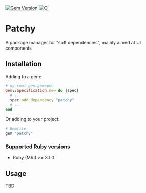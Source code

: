 [![Gem Version](https://badge.fury.io/rb/patchy.svg)](https://rubygems.org/gems/patchy)
[![CI](https://github.com/weird-phlex/patchy/workflows/CI/badge.svg)](https://github.com/weird-phlex/patchy/actions)

# Patchy

A package manager for "soft dependencies", mainly aimed at UI components

## Installation

Adding to a gem:

```ruby
# my-cool-gem.gemspec
Gem::Specification.new do |spec|
  # ...
  spec.add_dependency "patchy"
  # ...
end
```

Or adding to your project:

```ruby
# Gemfile
gem "patchy"
```

### Supported Ruby versions

- Ruby (MRI) >= 3.1.0

## Usage

TBD
